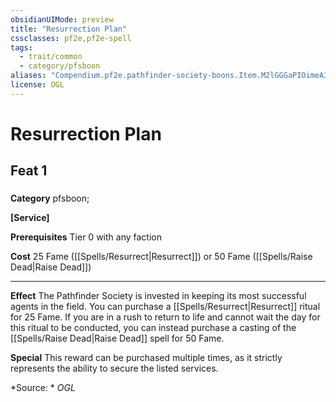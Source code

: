 ```yaml
---
obsidianUIMode: preview
title: "Resurrection Plan"
cssclasses: pf2e,pf2e-spell
tags:
  - trait/common
  - category/pfsboon
aliases: "Compendium.pf2e.pathfinder-society-boons.Item.M2lGGGaPIOimeA31"
license: OGL
---
```

# Resurrection Plan
## Feat 1
### 

**Category** pfsboon; 




**\[Service\]**

**Prerequisites** Tier 0 with any faction

**Cost** 25 Fame ([[Spells/Resurrect|Resurrect]]) or 50 Fame ([[Spells/Raise Dead|Raise Dead]])

* * *

**Effect** The Pathfinder Society is invested in keeping its most successful agents in the field. You can purchase a [[Spells/Resurrect|Resurrect]] ritual for 25 Fame. If you are in a rush to return to life and cannot wait the day for this ritual to be conducted, you can instead purchase a casting of the [[Spells/Raise Dead|Raise Dead]] spell for 50 Fame.

**Special** This reward can be purchased multiple times, as it strictly represents the ability to secure the listed services.

*Source: *
*OGL*